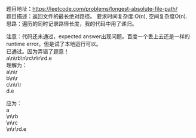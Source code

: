题目地址：https://leetcode.com/problems/longest-absolute-file-path/  
题目描述：返回文件的最长绝对路径。 要求时间复杂度:O(n), 空间复杂度O(n).  
思路：遍历的同时记录路径长度，我的代码中用了递归。  
 
注意：代码还未通过，expected answer出现问题。百度一个丢上去还是一样的runtime error。但是试了本地运行可以。  
已通过。因为弄错了题意！  
a\n\rb\n\rc\n\r\rd.e  
理解为：  
a\n\r  
b\n\r  
    c\n\r\r  
    d.e  
    
应为：  
a  
    \n\rb  
    \n\rc  
        \n\r\rd.e  
        
        

